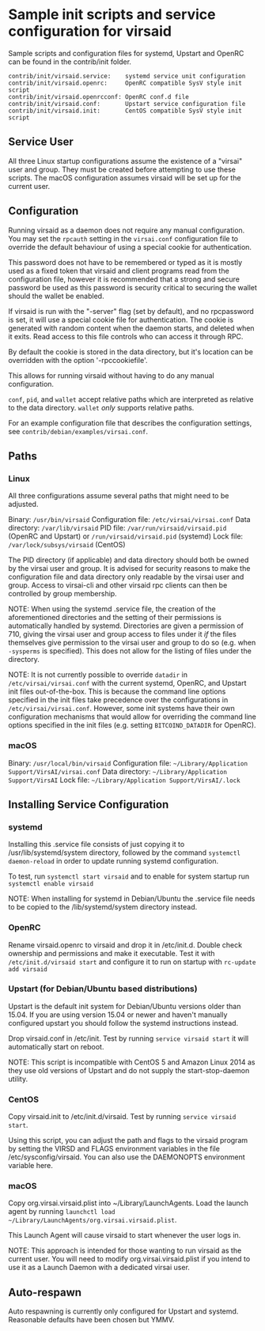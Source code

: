 Sample init scripts and service configuration for virsaid
==========================================================

Sample scripts and configuration files for systemd, Upstart and OpenRC
can be found in the contrib/init folder.

    contrib/init/virsaid.service:    systemd service unit configuration
    contrib/init/virsaid.openrc:     OpenRC compatible SysV style init script
    contrib/init/virsaid.openrcconf: OpenRC conf.d file
    contrib/init/virsaid.conf:       Upstart service configuration file
    contrib/init/virsaid.init:       CentOS compatible SysV style init script

Service User
---------------------------------

All three Linux startup configurations assume the existence of a "virsai" user
and group.  They must be created before attempting to use these scripts.
The macOS configuration assumes virsaid will be set up for the current user.

Configuration
---------------------------------

Running virsaid as a daemon does not require any manual configuration. You may
set the `rpcauth` setting in the `virsai.conf` configuration file to override
the default behaviour of using a special cookie for authentication.

This password does not have to be remembered or typed as it is mostly used
as a fixed token that virsaid and client programs read from the configuration
file, however it is recommended that a strong and secure password be used
as this password is security critical to securing the wallet should the
wallet be enabled.

If virsaid is run with the "-server" flag (set by default), and no rpcpassword is set,
it will use a special cookie file for authentication. The cookie is generated with random
content when the daemon starts, and deleted when it exits. Read access to this file
controls who can access it through RPC.

By default the cookie is stored in the data directory, but it's location can be overridden
with the option '-rpccookiefile'.

This allows for running virsaid without having to do any manual configuration.

`conf`, `pid`, and `wallet` accept relative paths which are interpreted as
relative to the data directory. `wallet` *only* supports relative paths.

For an example configuration file that describes the configuration settings,
see `contrib/debian/examples/virsai.conf`.

Paths
---------------------------------

### Linux

All three configurations assume several paths that might need to be adjusted.

Binary:              `/usr/bin/virsaid`
Configuration file:  `/etc/virsai/virsai.conf`
Data directory:      `/var/lib/virsaid`
PID file:            `/var/run/virsaid/virsaid.pid` (OpenRC and Upstart) or `/run/virsaid/virsaid.pid` (systemd)
Lock file:           `/var/lock/subsys/virsaid` (CentOS)

The PID directory (if applicable) and data directory should both be owned by the
virsai user and group. It is advised for security reasons to make the
configuration file and data directory only readable by the virsai user and
group. Access to virsai-cli and other virsaid rpc clients can then be
controlled by group membership.

NOTE: When using the systemd .service file, the creation of the aforementioned
directories and the setting of their permissions is automatically handled by
systemd. Directories are given a permission of 710, giving the virsai user and group
access to files under it _if_ the files themselves give permission to the
virsai user and group to do so (e.g. when `-sysperms` is specified). This does not allow
for the listing of files under the directory.

NOTE: It is not currently possible to override `datadir` in
`/etc/virsai/virsai.conf` with the current systemd, OpenRC, and Upstart init
files out-of-the-box. This is because the command line options specified in the
init files take precedence over the configurations in
`/etc/virsai/virsai.conf`. However, some init systems have their own
configuration mechanisms that would allow for overriding the command line
options specified in the init files (e.g. setting `BITCOIND_DATADIR` for
OpenRC).

### macOS

Binary:              `/usr/local/bin/virsaid`
Configuration file:  `~/Library/Application Support/VirsAI/virsai.conf`
Data directory:      `~/Library/Application Support/VirsAI`
Lock file:           `~/Library/Application Support/VirsAI/.lock`

Installing Service Configuration
-----------------------------------

### systemd

Installing this .service file consists of just copying it to
/usr/lib/systemd/system directory, followed by the command
`systemctl daemon-reload` in order to update running systemd configuration.

To test, run `systemctl start virsaid` and to enable for system startup run
`systemctl enable virsaid`

NOTE: When installing for systemd in Debian/Ubuntu the .service file needs to be copied to the /lib/systemd/system directory instead.

### OpenRC

Rename virsaid.openrc to virsaid and drop it in /etc/init.d.  Double
check ownership and permissions and make it executable.  Test it with
`/etc/init.d/virsaid start` and configure it to run on startup with
`rc-update add virsaid`

### Upstart (for Debian/Ubuntu based distributions)

Upstart is the default init system for Debian/Ubuntu versions older than 15.04. If you are using version 15.04 or newer and haven't manually configured upstart you should follow the systemd instructions instead.

Drop virsaid.conf in /etc/init.  Test by running `service virsaid start`
it will automatically start on reboot.

NOTE: This script is incompatible with CentOS 5 and Amazon Linux 2014 as they
use old versions of Upstart and do not supply the start-stop-daemon utility.

### CentOS

Copy virsaid.init to /etc/init.d/virsaid. Test by running `service virsaid start`.

Using this script, you can adjust the path and flags to the virsaid program by
setting the VIRSD and FLAGS environment variables in the file
/etc/sysconfig/virsaid. You can also use the DAEMONOPTS environment variable here.

### macOS

Copy org.virsai.virsaid.plist into ~/Library/LaunchAgents. Load the launch agent by
running `launchctl load ~/Library/LaunchAgents/org.virsai.virsaid.plist`.

This Launch Agent will cause virsaid to start whenever the user logs in.

NOTE: This approach is intended for those wanting to run virsaid as the current user.
You will need to modify org.virsai.virsaid.plist if you intend to use it as a
Launch Daemon with a dedicated virsai user.

Auto-respawn
-----------------------------------

Auto respawning is currently only configured for Upstart and systemd.
Reasonable defaults have been chosen but YMMV.
